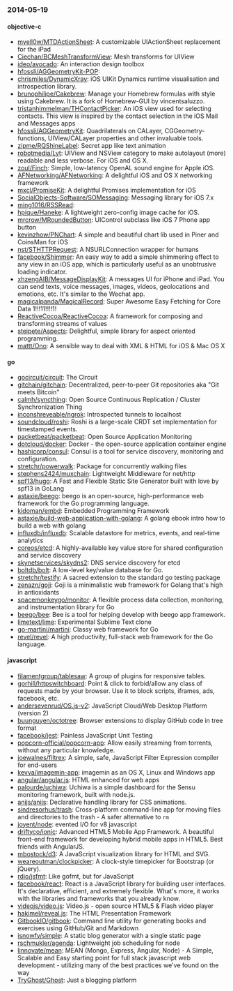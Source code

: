 ### 2014-05-19

#### objective-c
* [myell0w/MTDActionSheet](https://github.com/myell0w/MTDActionSheet): A customizable UIActionSheet replacement for the iPad
* [Ciechan/BCMeshTransformView](https://github.com/Ciechan/BCMeshTransformView): Mesh transforms for UIView
* [ideo/avocado](https://github.com/ideo/avocado): An interaction design toolbox
* [hfossli/AGGeometryKit-POP](https://github.com/hfossli/AGGeometryKit-POP): 
* [chrismiles/DynamicXray](https://github.com/chrismiles/DynamicXray): iOS UIKit Dynamics runtime visualisation and introspection library.
* [brunophilipe/Cakebrew](https://github.com/brunophilipe/Cakebrew): Manage your Homebrew formulas with style using Cakebrew. It is a fork of Homebrew-GUI by vincentsaluzzo.
* [tristanhimmelman/THContactPicker](https://github.com/tristanhimmelman/THContactPicker): An iOS view used for selecting contacts. This view is inspired by the contact selection in the iOS Mail and Messages apps
* [hfossli/AGGeometryKit](https://github.com/hfossli/AGGeometryKit): Quadrilaterals on CALayer, CGGeometry-functions, UIView/CALayer properties and other invaluable tools.
* [zipme/RQShineLabel](https://github.com/zipme/RQShineLabel): Secret app like text animation
* [robotmedia/Lyt](https://github.com/robotmedia/Lyt): UIView and NSView category to make autolayout (more) readable and less verbose. For iOS and OS X.
* [zoul/Finch](https://github.com/zoul/Finch): Simple, low-latency OpenAL sound engine for Apple iOS.
* [AFNetworking/AFNetworking](https://github.com/AFNetworking/AFNetworking): A delightful iOS and OS X networking framework
* [mxcl/PromiseKit](https://github.com/mxcl/PromiseKit): A delightful Promises implementation for iOS
* [SocialObjects-Software/SOMessaging](https://github.com/SocialObjects-Software/SOMessaging): Messaging library for iOS 7.x
* [ming1016/RSSRead](https://github.com/ming1016/RSSRead): 
* [hpique/Haneke](https://github.com/hpique/Haneke): A lightweight zero-config image cache for iOS.
* [mrcrow/MRoundedButton](https://github.com/mrcrow/MRoundedButton): UIControl subclass like iOS 7 Phone app button
* [kevinzhow/PNChart](https://github.com/kevinzhow/PNChart): A simple and beautiful chart lib used in Piner and CoinsMan for iOS
* [nst/STHTTPRequest](https://github.com/nst/STHTTPRequest): A NSURLConnection wrapper for humans
* [facebook/Shimmer](https://github.com/facebook/Shimmer): An easy way to add a simple shimmering effect to any view in an iOS app, which is particularly useful as an unobtrusive loading indicator.
* [xhzengAIB/MessageDisplayKit](https://github.com/xhzengAIB/MessageDisplayKit): A messages UI for iPhone and iPad. You can send texts, voice messages, images, videos, geolocations and emotions, etc. It's similar to the Wechat app.  
* [magicalpanda/MagicalRecord](https://github.com/magicalpanda/MagicalRecord): Super Awesome Easy Fetching for Core Data 1!!!11!!!!1!
* [ReactiveCocoa/ReactiveCocoa](https://github.com/ReactiveCocoa/ReactiveCocoa): A framework for composing and transforming streams of values
* [steipete/Aspects](https://github.com/steipete/Aspects): Delightful, simple library for aspect oriented programming.
* [mattt/Ono](https://github.com/mattt/Ono): A sensible way to deal with XML & HTML for iOS & Mac OS X

#### go
* [gocircuit/circuit](https://github.com/gocircuit/circuit): The Circuit
* [gitchain/gitchain](https://github.com/gitchain/gitchain): Decentralized, peer-to-peer Git repositories aka "Git meets Bitcoin"
* [calmh/syncthing](https://github.com/calmh/syncthing): Open Source Continuous Replication / Cluster Synchronization Thing
* [inconshreveable/ngrok](https://github.com/inconshreveable/ngrok): Introspected tunnels to localhost
* [soundcloud/roshi](https://github.com/soundcloud/roshi): Roshi is a large-scale CRDT set implementation for timestamped events.
* [packetbeat/packetbeat](https://github.com/packetbeat/packetbeat): Open Source Application Monitoring
* [dotcloud/docker](https://github.com/dotcloud/docker): Docker - the open-source application container engine
* [hashicorp/consul](https://github.com/hashicorp/consul): Consul is a tool for service discovery, monitoring and configuration.
* [stretchr/powerwalk](https://github.com/stretchr/powerwalk): Package for concurrently walking files
* [stephens2424/muxchain](https://github.com/stephens2424/muxchain): Lightweight Middleware for net/http
* [spf13/hugo](https://github.com/spf13/hugo): A Fast and Flexible Static Site Generator built with love by spf13 in GoLang
* [astaxie/beego](https://github.com/astaxie/beego): beego is an open-source, high-performance web framework for the Go programming language.
* [kidoman/embd](https://github.com/kidoman/embd): Embedded Programming Framework
* [astaxie/build-web-application-with-golang](https://github.com/astaxie/build-web-application-with-golang): A golang ebook intro how to build a web with golang
* [influxdb/influxdb](https://github.com/influxdb/influxdb): Scalable datastore for metrics, events, and real-time analytics
* [coreos/etcd](https://github.com/coreos/etcd): A highly-available key value store for shared configuration and service discovery
* [skynetservices/skydns2](https://github.com/skynetservices/skydns2): DNS service discovery for etcd
* [boltdb/bolt](https://github.com/boltdb/bolt): A low-level key/value database for Go.
* [stretchr/testify](https://github.com/stretchr/testify): A sacred extension to the standard go testing package
* [zenazn/goji](https://github.com/zenazn/goji): Goji is a minimalistic web framework for Golang that's high in antioxidants
* [spacemonkeygo/monitor](https://github.com/spacemonkeygo/monitor): A flexible process data collection, monitoring, and instrumentation library for Go
* [beego/bee](https://github.com/beego/bee): Bee is a tool for helping develop with beego app framework.
* [limetext/lime](https://github.com/limetext/lime): Experimental Sublime Text clone
* [go-martini/martini](https://github.com/go-martini/martini): Classy web framework for Go
* [revel/revel](https://github.com/revel/revel): A high productivity, full-stack web framework for the Go language.

#### javascript
* [filamentgroup/tablesaw](https://github.com/filamentgroup/tablesaw): A group of plugins for responsive tables.
* [gorhill/httpswitchboard](https://github.com/gorhill/httpswitchboard): Point & click to forbid/allow any class of requests made by your browser. Use it to block scripts, iframes, ads, facebook, etc.
* [andersevenrud/OS.js-v2](https://github.com/andersevenrud/OS.js-v2): JavaScript Cloud/Web Desktop Platform (version 2)
* [buunguyen/octotree](https://github.com/buunguyen/octotree): Browser extensions to display GitHub code in tree format
* [facebook/jest](https://github.com/facebook/jest): Painless JavaScript Unit Testing
* [popcorn-official/popcorn-app](https://github.com/popcorn-official/popcorn-app): Allow easily streaming from torrents, without any particular knowledge.
* [joewalnes/filtrex](https://github.com/joewalnes/filtrex): A simple, safe, JavaScript Filter Expression compiler for end-users
* [kevva/imagemin-app](https://github.com/kevva/imagemin-app): imagemin as an OS X, Linux and Windows app
* [angular/angular.js](https://github.com/angular/angular.js): HTML enhanced for web apps
* [palourde/uchiwa](https://github.com/palourde/uchiwa): Uchiwa is a simple dashboard for the Sensu monitoring framework, built with node.js.
* [anijs/anijs](https://github.com/anijs/anijs): Declarative handling library for CSS animations.
* [sindresorhus/trash](https://github.com/sindresorhus/trash): Cross-platform command-line app for moving files and directories to the trash - A safer alternative to `rm`
* [joyent/node](https://github.com/joyent/node): evented I/O for v8 javascript
* [driftyco/ionic](https://github.com/driftyco/ionic): Advanced HTML5 Mobile App Framework. A beautiful front-end framework for developing hybrid mobile apps in HTML5. Best friends with AngularJS.
* [mbostock/d3](https://github.com/mbostock/d3): A JavaScript visualization library for HTML and SVG.
* [weareoutman/clockpicker](https://github.com/weareoutman/clockpicker): A clock-style timepicker for Bootstrap (or jQuery).
* [rdio/jsfmt](https://github.com/rdio/jsfmt): Like gofmt, but for JavaScript
* [facebook/react](https://github.com/facebook/react): React is a JavaScript library for building user interfaces. It's declarative, efficient, and extremely flexible. What's more, it works with the libraries and frameworks that you already know.
* [videojs/video.js](https://github.com/videojs/video.js): Video.js - open source HTML5 & Flash video player
* [hakimel/reveal.js](https://github.com/hakimel/reveal.js): The HTML Presentation Framework
* [GitbookIO/gitbook](https://github.com/GitbookIO/gitbook): Command line utility for generating books and exercises using GitHub/Git and Markdown
* [isnowfy/simple](https://github.com/isnowfy/simple): A static blog generator with a single static page
* [rschmukler/agenda](https://github.com/rschmukler/agenda): Lightweight job scheduling for node
* [linnovate/mean](https://github.com/linnovate/mean): MEAN (Mongo, Express, Angular, Node) - A Simple, Scalable and Easy starting point for full stack javascript web development - utilizing many of the best practices we've found on the way
* [TryGhost/Ghost](https://github.com/TryGhost/Ghost): Just a blogging platform
